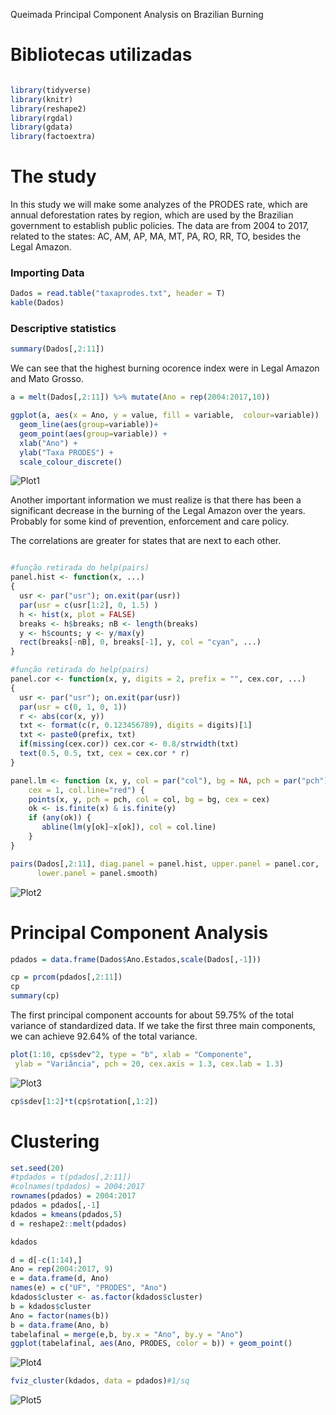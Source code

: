 Queimada
Principal Component Analysis on Brazilian Burning

# Bibliotecas utilizadas  

```r

library(tidyverse)
library(knitr)
library(reshape2)
library(rgdal)
library(gdata)
library(factoextra)
```
# The study 

In this study we will make some analyzes of the PRODES rate, 
which are annual deforestation rates by region, which are used by the Brazilian government to establish public policies. The data are from 2004 to 2017, related to the states: AC, AM, AP, MA, MT, PA, RO, RR, TO, besides the Legal Amazon.

### Importing Data

```r
Dados = read.table("taxaprodes.txt", header = T)
kable(Dados)
```

### Descriptive statistics

```r
summary(Dados[,2:11])
```
 
 We can see that the highest burning ocorence index were in Legal Amazon and Mato Grosso.

 
```r
a = melt(Dados[,2:11]) %>% mutate(Ano = rep(2004:2017,10))

ggplot(a, aes(x = Ano, y = value, fill = variable,  colour=variable))  +
  geom_line(aes(group=variable))+
  geom_point(aes(group=variable)) +
  xlab("Ano") +
  ylab("Taxa PRODES") +
  scale_colour_discrete()

```
![Plot1](Plot1.PNG)  

Another important information we must realize is that there has been a significant decrease in the 
burning of the Legal Amazon over the years. Probably for some kind of prevention, enforcement and care policy.

The correlations are greater for states that are next to each other.  

```r

#função retirada do help(pairs)
panel.hist <- function(x, ...)
{
  usr <- par("usr"); on.exit(par(usr))
  par(usr = c(usr[1:2], 0, 1.5) )
  h <- hist(x, plot = FALSE)
  breaks <- h$breaks; nB <- length(breaks)
  y <- h$counts; y <- y/max(y)
  rect(breaks[-nB], 0, breaks[-1], y, col = "cyan", ...)
}

#função retirada do help(pairs)
panel.cor <- function(x, y, digits = 2, prefix = "", cex.cor, ...)
{
  usr <- par("usr"); on.exit(par(usr))
  par(usr = c(0, 1, 0, 1))
  r <- abs(cor(x, y))
  txt <- format(c(r, 0.123456789), digits = digits)[1]
  txt <- paste0(prefix, txt)
  if(missing(cex.cor)) cex.cor <- 0.8/strwidth(txt)
  text(0.5, 0.5, txt, cex = cex.cor * r)
}

panel.lm <- function (x, y, col = par("col"), bg = NA, pch = par("pch"), 
    cex = 1, col.line="red") {
    points(x, y, pch = pch, col = col, bg = bg, cex = cex)
    ok <- is.finite(x) & is.finite(y)
    if (any(ok)) {
       abline(lm(y[ok]~x[ok]), col = col.line)
    }
}

pairs(Dados[,2:11], diag.panel = panel.hist, upper.panel = panel.cor,
      lower.panel = panel.smooth)

```
![Plot2](Plot2.PNG)


# Principal Component Analysis


```r
pdados = data.frame(Dados$Ano.Estados,scale(Dados[,-1]))
```


```r
cp = prcom(pdados[,2:11])
cp
summary(cp)
```
The first principal component accounts for about 59.75% of the total variance of standardized data. 
If we take the first three main components, we can achieve 92.64% of the total variance.

```r
plot(1:10, cp$sdev^2, type = "b", xlab = "Componente",
 ylab = "Variância", pch = 20, cex.axis = 1.3, cex.lab = 1.3)

```
![Plot3](Plot3.PNG)

```r
cp$sdev[1:2]*t(cp$rotation[,1:2])
```


# Clustering 


```r
set.seed(20)
#tpdados = t(pdados[,2:11])
#colnames(tpdados) = 2004:2017
rownames(pdados) = 2004:2017
pdados = pdados[,-1]
kdados = kmeans(pdados,5)
d = reshape2::melt(pdados)   

kdados
```


```r
d = d[-c(1:14),]
Ano = rep(2004:2017, 9)
e = data.frame(d, Ano)
names(e) = c("UF", "PRODES", "Ano")
kdados$cluster <- as.factor(kdados$cluster)
b = kdados$cluster
Ano = factor(names(b))
b = data.frame(Ano, b)
tabelafinal = merge(e,b, by.x = "Ano", by.y = "Ano")
ggplot(tabelafinal, aes(Ano, PRODES, color = b)) + geom_point()
```
![Plot4](Plot4.PNG)
```r
fviz_cluster(kdados, data = pdados)#1/sq
```
![Plot5](Plot5.PNG)
